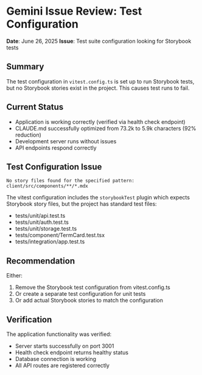 # Gemini Issue Review: Test Configuration

**Date**: June 26, 2025
**Issue**: Test suite configuration looking for Storybook tests

## Summary
The test configuration in `vitest.config.ts` is set up to run Storybook tests, but no Storybook stories exist in the project. This causes test runs to fail.

## Current Status
- Application is working correctly (verified via health check endpoint)
- CLAUDE.md successfully optimized from 73.2k to 5.9k characters (92% reduction)
- Development server runs without issues
- API endpoints respond correctly

## Test Configuration Issue
```
No story files found for the specified pattern: client/src/components/**/*.mdx
```

The vitest configuration includes the `storybookTest` plugin which expects Storybook story files, but the project has standard test files:
- tests/unit/api.test.ts
- tests/unit/auth.test.ts
- tests/unit/storage.test.ts
- tests/component/TermCard.test.tsx
- tests/integration/app.test.ts

## Recommendation
Either:
1. Remove the Storybook test configuration from vitest.config.ts
2. Or create a separate test configuration for unit tests
3. Or add actual Storybook stories to match the configuration

## Verification
The application functionality was verified:
- Server starts successfully on port 3001
- Health check endpoint returns healthy status
- Database connection is working
- All API routes are registered correctly